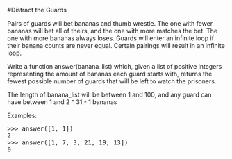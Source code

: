 #Distract the Guards

Pairs of guards will bet bananas and thumb wrestle. The one with fewer bananas
will bet all of theirs, and the one with more matches the bet. The one with
more bananas always loses. Guards will enter an infinite loop if their banana
counts are never equal. Certain pairings will result in an infinite loop.

Write a function answer(banana_list) which, given a list of positive integers
representing the amount of bananas each guard starts with, returns the fewest
possible number of guards that will be left to watch the prisoners.

The length of banana_list will be between 1 and 100, and any guard can have
between 1 and 2 ^ 31 - 1 bananas

Examples:
<pre>
>>> answer([1, 1])
2
>>> answer([1, 7, 3, 21, 19, 13])
0
</pre>
